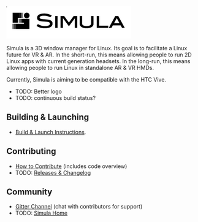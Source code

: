 ![Temporary Logo](./doc/TEMP_LOGO.png)

Simula is a 3D window manager for Linux. Its goal is to facilitate a Linux future for VR & AR. In the short-run, this means allowing people to run 2D Linux apps with current generation headsets. In the long-run, this means allowing people to run Linux in standalone AR & VR HMDs.

Currently, Simula is aiming to be compatible with the HTC Vive.

- TODO: Better logo
- TODO: continuous build status?

## Building & Launching
- [Build & Launch Instructions](./BUILD.md).

## Contributing
- [How to Contribute](./CONTRIBUTING.md) (includes code overview)
- TODO: [Releases & Changelog](https://github.com/georgewsinger/SimulaHS/releases)

## Community
- [Gitter Channel](www.gitter.im/SimulaVR) (chat with contributors for support)
- TODO: [Simula Home]()

